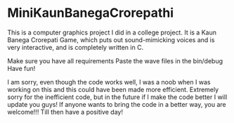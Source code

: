 # MiniKaunBanegaCrorepathi
This is a computer graphics project I did in a college project. It is a Kaun Banega Crorepati Game, which puts out sound-mimicking voices and is very interactive, and is completely written in C.  

Make sure you have all requirements 
Paste the wave files in the bin/debug
Have fun!

I am sorry, even though the code works well, I was a noob when I was working on this and this could have been made more efficient. Extremely sorry for the inefficient code, but in the future if I make the code better I will update you guys! If anyone wants to bring the code in a better way, you are welcome!!! Till then have a positive day! 
